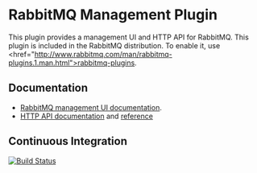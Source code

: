 # RabbitMQ Management Plugin

This plugin provides a management UI and HTTP API for RabbitMQ.
This plugin is included in the RabbitMQ distribution. To enable
it, use <href="http://www.rabbitmq.com/man/rabbitmq-plugins.1.man.html">rabbitmq-plugins</a>.

## Documentation

 * [RabbitMQ management UI documentation](http://www.rabbitmq.com/management.html).
 * [HTTP API documentation](http://www.rabbitmq.com/management.html#http-api) and [reference](https://raw.githack.com/rabbitmq/rabbitmq-management/rabbitmq_v3_6_1/priv/www/api/index.html)

## Continuous Integration

[![Build Status](https://travis-ci.org/rabbitmq/rabbitmq-management.svg?branch=master)](https://travis-ci.org/rabbitmq/rabbitmq-management)
